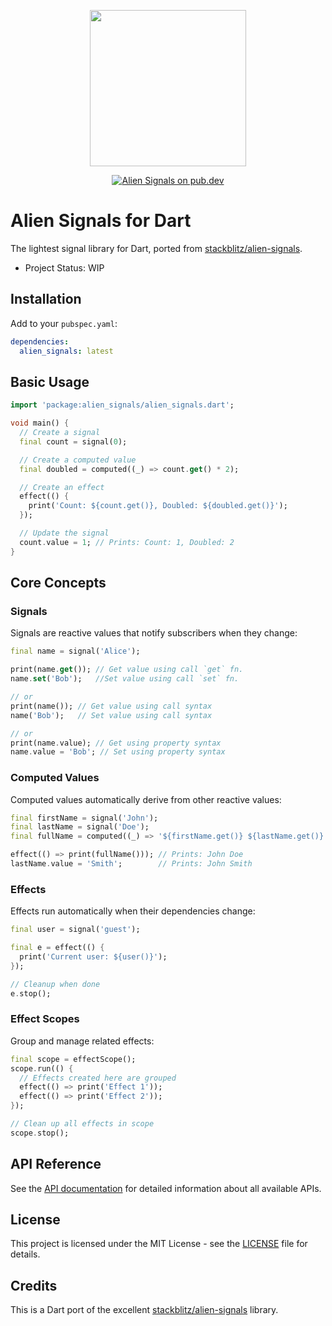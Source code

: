 <p align="center">
	<img src="https://github.com/stackblitz/alien-signals/raw/master/assets/logo.png" width="250"><br>
<p>

<p align="center">
	<a href="https://pub.dev/packages/alien_signals">
	   <img src="https://img.shields.io/pub/v/alien_signals" alt="Alien Signals on pub.dev" />
	</a>
</p>

# Alien Signals for Dart

The lightest signal library for Dart, ported from [stackblitz/alien-signals](https://github.com/stackblitz/alien-signals).

- Project Status: WIP

## Installation

Add to your `pubspec.yaml`:

```yaml
dependencies:
  alien_signals: latest
```

## Basic Usage

```dart
import 'package:alien_signals/alien_signals.dart';

void main() {
  // Create a signal
  final count = signal(0);

  // Create a computed value
  final doubled = computed((_) => count.get() * 2);

  // Create an effect
  effect(() {
    print('Count: ${count.get()}, Doubled: ${doubled.get()}');
  });

  // Update the signal
  count.value = 1; // Prints: Count: 1, Doubled: 2
}
```

## Core Concepts

### Signals

Signals are reactive values that notify subscribers when they change:

```dart
final name = signal('Alice');

print(name.get()); // Get value using call `get` fn.
name.set('Bob');   //Set value using call `set` fn.

// or
print(name()); // Get value using call syntax
name('Bob');   // Set value using call syntax

// or
print(name.value); // Get using property syntax
name.value = 'Bob'; // Set using property syntax
```

### Computed Values

Computed values automatically derive from other reactive values:

```dart
final firstName = signal('John');
final lastName = signal('Doe');
final fullName = computed((_) => '${firstName.get()} ${lastName.get()}');

effect(() => print(fullName())); // Prints: John Doe
lastName.value = 'Smith';        // Prints: John Smith
```

### Effects

Effects run automatically when their dependencies change:

```dart
final user = signal('guest');

final e = effect(() {
  print('Current user: ${user()}');
});

// Cleanup when done
e.stop();
```

### Effect Scopes

Group and manage related effects:

```dart
final scope = effectScope();
scope.run(() {
  // Effects created here are grouped
  effect(() => print('Effect 1'));
  effect(() => print('Effect 2'));
});

// Clean up all effects in scope
scope.stop();
```

## API Reference

See the [API documentation](https://pub.dev/documentation/alien_signals/latest/) for detailed information about all available APIs.

## License

This project is licensed under the MIT License - see the [LICENSE](LICENSE) file for details.

## Credits

This is a Dart port of the excellent [stackblitz/alien-signals](https://github.com/stackblitz/alien-signals) library.
